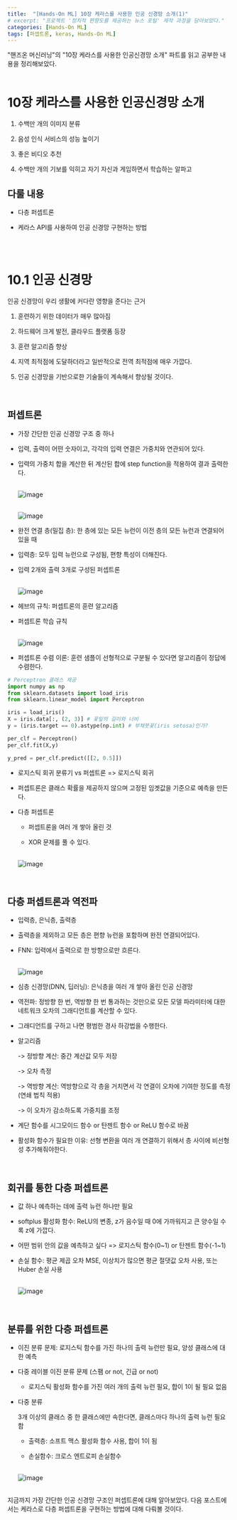 ```yaml
---
title:  "[Hands-On ML] 10장 케라스를 사용한 인공 신경망 소개(1)"
# excerpt: "프로젝트 '정치적 편향도를 제공하는 뉴스 포털' 제작 과정을 담아보았다."
categories: [Hands-On ML]
tags: [퍼셉트론, keras, Hands-On ML]
---
```

"핸즈온 머신러닝"의 "10장 케라스를 사용한 인공신경망 소개" 파트를 읽고 공부한 내용을 정리해보았다. <br><br>

<head>
  <style>
    table.dataframe {
      white-space: normal;
      width: 100%;
      height: 240px;
      display: block;
      overflow: auto;
      font-family: Arial, sans-serif;
      font-size: 0.9rem;
      line-height: 20px;
      text-align: center;
      border: 0px !important;
    }

    table.dataframe th {
      text-align: center;
      font-weight: bold;
      padding: 8px;
    }

    table.dataframe td {
      text-align: center;
      padding: 8px;
    }

    table.dataframe tr:hover {
      background: #b8d1f3; 
    }

    .output_prompt {
      overflow: auto;
      font-size: 0.9rem;
      line-height: 1.45;
      border-radius: 0.3rem;
      -webkit-overflow-scrolling: touch;
      padding: 0.8rem;
      margin-top: 0;
      margin-bottom: 15px;
      font: 1rem Consolas, "Liberation Mono", Menlo, Courier, monospace;
      color: $code-text-color;
      border: solid 1px $border-color;
      border-radius: 0.3rem;
      word-break: normal;
      white-space: pre;
    }

  .dataframe tbody tr th:only-of-type {
      vertical-align: middle;
  }

  .dataframe tbody tr th {
      vertical-align: top;
  }

  .dataframe thead th {
      text-align: center !important;
      padding: 8px;
  }

  .page__content p {
      margin: 0 0 0px !important;
  }

  .page__content p > strong {
    font-size: 0.8rem !important;
  }

  </style>
</head>

# 10장 케라스를 사용한 인공신경망 소개


1. 수백만 개의 이미지 분류

2. 음성 인식 서비스의 성능 높이기

3. 좋은 비디오 추천

4. 수백만 개의 기보를 익히고 자기 자신과 게임하면서 학습하는 알파고



## 다룰 내용

- 다층 퍼셉트론

- 케라스 API를 사용하여 인공 신경망 구현하는 방법

<br><br>

# 10.1 인공 신경망

인공 신경망이 우리 생활에 커다란 영향을 준다는 근거

1. 훈련하기 위한 데이터가 매우 많아짐

2. 하드웨어 크게 발전, 클라우드 플랫폼 등장

3. 훈련 알고리즘 향상

3. 지역 최적점에 도달하더라고 일반적으로 전역 최적점에 매우 가깝다.

4. 인공 신경망을 기반으로한 기술들이 계속해서 향상될 것이다.

<br>

## 퍼셉트론

- 가장 간단한 인공 신경망 구조 중 하나

- 입력, 출력이 어떤 숫자이고, 각각의 입력 연결은 가중치와 연관되어 있다.

- 입력의 가중치 합을 계산한 뒤 계산된 합에 step function을 적용하여 결과 출력한다.

  <br>![image](https://user-images.githubusercontent.com/89712324/216529893-874f150c-7796-4998-927f-f13c2cfe216f.png)

  <br>![image](https://user-images.githubusercontent.com/89712324/216530007-57e18a20-e34f-4b45-854a-a4fb49ea599c.png)


- 완전 연결 층(밀집 층): 한 층에 있는 모든 뉴런이 이전 층의 모든 뉴런과 연결되어 있을 때

- 입력층: 모두 입력 뉴런으로 구성됨, 편향 특성이 더해진다.

- 입력 2개와 출력 3개로 구성된 퍼셉트론

  <br>![image](https://user-images.githubusercontent.com/89712324/216530082-00cec912-d540-49f9-bf74-cdee91df7c77.png)

- 헤브의 규칙: 퍼셉트론의 훈련 알고리즘

- 퍼셉트론 학습 규칙

  <br>![image](https://user-images.githubusercontent.com/89712324/216530174-6a7bf383-6258-45f6-a79b-7324d01457f4.png)

- 퍼셉트론 수렴 이론: 훈련 샘플이 선형적으로 구분될 수 있다면 알고리즘이 정답에 수렴한다.



```python
# Perceptron 클래스 제공
import numpy as np
from sklearn.datasets import load_iris
from sklearn.linear_model import Perceptron

iris = load_iris()
X = iris.data[:, (2, 3)] # 꽃잎의 길이와 너비
y = (iris.target == 0).astype(np.int) # 부채붓꽃(iris setosa)인가?

per_clf = Perceptron()
per_clf.fit(X,y)

y_pred = per_clf.predict([[2, 0.5]])
```

- 로지스틱 회귀 분류기 vs 퍼셉트론 => 로지스틱 회귀

- 퍼셉트론은 클래스 확률을 제공하지 않으며 고정된 임곗값을 기준으로 예측을 만든다.


- 다층 퍼셉트론

  - 퍼셉트론을 여러 개 쌓아 올린 것

  - XOR 문제를 풀 수 있다.

  <br>![image](https://user-images.githubusercontent.com/89712324/216530297-504553b2-e466-4165-96b2-52588a941eb8.png)

<br>

## 다층 퍼셉트론과 역전파

- 입력층, 은닉층, 출력층

- 출력층을 제외하고 모든 층은 편향 뉴런을 포함하며 완전 연결되어있다.

- FNN: 입력에서 출력으로 한 방향으로만 흐른다.

  <br>![image](https://user-images.githubusercontent.com/89712324/216530316-6cd8cbb5-cf77-4255-b29e-25c497bd9a6e.png)


- 심층 신경망(DNN, 딥러닝): 은닉층을 여러 개 쌓아 올린 인공 신경망

- 역전파: 정방향 한 번, 역방향 한 번 통과하는 것만으로 모든 모델 파라미터에 대한 네트워크 오차의 그래디언트를 계산할 수 있다.

- 그래디언트를 구하고 나면 평범한 경사 하강법을 수행한다.

- 알고리즘

    -> 정방향 계산: 중간 계산값 모두 저장 

    -> 오차 측정

    -> 역방향 계산: 역방향으로 각 층을 거치면서 각 연결이 오차에 기여한 정도를 측정 (연쇄 법칙 적용)

    -> 이 오차가 감소하도록 가중치를 조정

- 계단 함수를 시그모이드 함수 or 탄젠트 함수 or ReLU 함수로 바꿈

- 활성화 함수가 필요한 이유: 선형 변환을 여러 개 연결하기 위해서 층 사이에 비선형성 추가해줘야한다.


<br>

## 회귀를 통한 다층 퍼셉트론

- 값 하나 예측하는 데에 출력 뉴런 하나만 필요

- softplus 활성화 함수: ReLU의 변종, z가 음수일 때 0에 가까워지고 큰 양수일 수록 z에 가깝다.

- 어떤 범위 안의 값을 예측하고 싶다 => 로지스틱 함수(0~1) or 탄젠트 함수(-1~1)

- 손실 함수: 평균 제곱 오차 MSE, 이상치가 많으면 평균 절댓값 오차 사용, 또는 Huber 손실 사용

  <br>![image](https://user-images.githubusercontent.com/89712324/216530397-a1b5b79e-2a5a-4153-adcb-05d5359e9f80.png)

<br>

## 분류를 위한 다층 퍼셉트론

- 이진 분류 문제: 로지스틱 함수를 가진 하나의 출력 뉴런만 필요, 양성 클래스에 대한 예측

- 다중 레이블 이진 분류 문제 (스팸 or not, 긴급 or not)

  - 로지스틱 활성화 함수를 가진 여러 개의 출력 뉴런 필요, 합이 1이 될 필요 없음

- 다중 분류

  3개 이상의 클래스 중 한 클래스에만 속한다면, 클래스마다 하나의 출력 뉴런 필요함

  - 출력층: 소프트 맥스 활성화 함수 사용, 합이 1이 됨

  - 손실함수: 크로스 엔트로피 손실함수

  <br>![image](https://user-images.githubusercontent.com/89712324/216530475-e658afbe-a314-46d5-9c09-521ed40d9ba0.png)

<br>지금까지 가장 간단한 인공 신경망 구조인 퍼셉트론에 대해 알아보았다. 다음 포스트에서는 케라스로 다층 퍼셉트론을 구현하는 방법에 대해 다뤄볼 것이다.